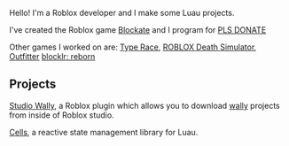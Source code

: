 Hello! I'm a Roblox developer and I make some Luau projects.

I've created the Roblox game [Blockate](https://www.roblox.com/games/1174068786/Blockate)
and I program for [PLS DONATE](https://www.roblox.com/games/8737602449/PLS-DONATE)

Other games I worked on are:
[Type Race](https://www.roblox.com/games/7232779505/Type-Race),
[ROBLOX Death Simulator](https://www.roblox.com/games/593926347/ROBLOX-death-simulator),
[Outfitter](https://www.roblox.com/games/2943245699/Outfitter)
[blocklr: reborn](https://www.roblox.com/games/4924719013/blocklr-reborn)

## Projects
[Studio Wally](https://github.com/fewkz/studio-wally), a Roblox plugin which allows you to download [wally](https://github.com/UpliftGames/wally) projects from inside of Roblox studio.

[Cells](https://github.com/fewkz/cells), a reactive state management library for Luau.
